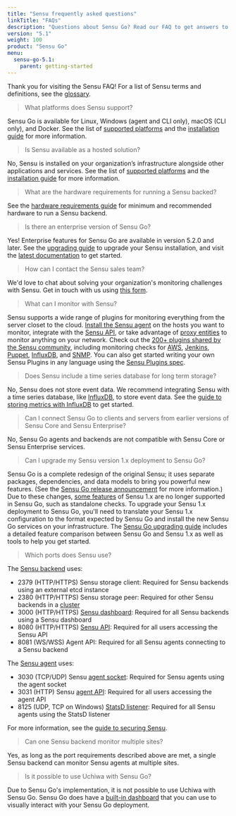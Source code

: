 ```yaml
---
title: "Sensu frequently asked questions"
linkTitle: "FAQs"
description: "Questions about Sensu Go? Read our FAQ to get answers to questions like, What platforms does Sensu support? and What can I monitor with Sensu?"
version: "5.1"
weight: 100
product: "Sensu Go"
menu:
  sensu-go-5.1:
    parent: getting-started
---
```


Thank you for visiting the Sensu FAQ!
For a list of Sensu terms and definitions, see the [glossary][7].

> What platforms does Sensu support?

Sensu Go is available for Linux, Windows (agent and CLI only), macOS (CLI only), and Docker.
See the list of [supported platforms][1] and the [installation guide][2] for more information.

> Is Sensu available as a hosted solution?

No, Sensu is installed on your organization’s infrastructure alongside other applications and services.
See the list of [supported platforms][1] and the [installation guide][2] for more information.

> What are the hardware requirements for running a Sensu backed?

See the [hardware requirements guide][5] for minimum and recommended hardware to run a Sensu backend.

> Is there an enterprise version of Sensu Go?

Yes! Enterprise features for Sensu Go are available in version 5.2.0 and later.
See the [upgrading guide][30] to upgrade your Sensu installation, and visit the [latest documentation][31] to get started.

> How can I contact the Sensu sales team?

We'd love to chat about solving your organization's monitoring challenges with Sensu.
Get in touch with us using [this form][6].

> What can I monitor with Sensu?

Sensu supports a wide range of plugins for monitoring everything from the server closet to the cloud.
[Install the Sensu agent][8] on the hosts you want to monitor, integrate with the [Sensu API][9], or take advantage of [proxy entities][10] to monitor anything on your network.
Check out the [200+ plugins shared by the Sensu community][11], including monitoring checks for [AWS][13], [Jenkins][14], [Puppet][15], [InfluxDB][16], and [SNMP][17].
You can also get started writing your own Sensu Plugins in any language using the [Sensu Plugins spec][12].

> Does Sensu include a time series database for long term storage?

No, Sensu does not store event data.
We recommend integrating Sensu with a time series database, like [InfluxDB][19], to store event data.
See the [guide to storing metrics with InfluxDB][18] to get started.

> Can I connect Sensu Go to clients and servers from earlier versions of Sensu Core and Sensu Enterprise?

No, Sensu Go agents and backends are not compatible with Sensu Core or Sensu Enterprise services.

> Can I upgrade my Sensu version 1.x deployment to Sensu Go?

Sensu Go is a complete redesign of the original Sensu; it uses separate packages, dependencies, and data models to bring you powerful new features.
(See the [Sensu Go release announcement][3] for more information.)
Due to these changes, [some features][4] of Sensu 1.x are no longer supported in Sensu Go, such as standalone checks.
To upgrade your Sensu 1.x deployment to Sensu Go, you'll need to translate your Sensu 1.x configuration to the format expected by Sensu Go and install the new Sensu Go services on your infrastructure.
The [Sensu Go upgrading guide][4] includes a detailed feature comparison between Sensu Go and Sensu 1.x as well as tools to help you get started.

> Which ports does Sensu use?

The [Sensu backend][25] uses:

- 2379 (HTTP/HTTPS) Sensu storage client: Required for Sensu backends using an external etcd instance
- 2380 (HTTP/HTTPS) Sensu storage peer: Required for other Sensu backends in a [cluster][27]
- 3000 (HTTP/HTTPS) [Sensu dashboard][24]: Required for all Sensu backends using a Sensu dashboard
- 8080 (HTTP/HTTPS) [Sensu API][9]: Required for all users accessing the Sensu API
- 8081 (WS/WSS) Agent API: Required for all Sensu agents connecting to a Sensu backend

The [Sensu agent][26] uses:

- 3030 (TCP/UDP) Sensu [agent socket][21]: Required for Sensu agents using the agent socket
- 3031 (HTTP) Sensu [agent API][22]: Required for all users accessing the agent API
- 8125 (UDP, TCP on Windows) [StatsD listener][23]: Required for all Sensu agents using the StatsD listener

For more information, see the [guide to securing Sensu][20].

> Can one Sensu backend monitor multiple sites?

Yes, as long as the port requirements described above are met, a single Sensu backend can monitor Sensu agents at multiple sites.

> Is it possible to use Uchiwa with Sensu Go?

Due to Sensu Go's implementation, it is not possible to use Uchiwa with Sensu Go. Sensu Go does have a [built-in dashboard][29] that you can use to visually interact with your Sensu Go deployment.

[1]: ../platforms
[2]: ../../installation/install-sensu
[3]: https://blog.sensu.io/sensu-go-is-here
[4]: ../../installation/upgrade/#upgrading-to-sensu-go-from-sensu-core-1-x
[5]: ../../installation/recommended-hardware/
[6]: https://sensu.io/sales/
[7]: ../glossary
[8]: ../../installation/install-sensu#install-the-sensu-agent
[9]: ../../api/overview
[10]: ../../reference/entities/#proxy-entities
[11]: https://github.com/sensu-plugins
[12]: /plugins/latest/reference/
[13]: https://github.com/sensu-plugins/sensu-plugins-aws
[14]: https://github.com/sensu-plugins/sensu-plugins-jenkins
[15]: https://github.com/sensu-plugins/sensu-plugins-puppet
[16]: https://github.com/sensu-plugins/sensu-plugins-influxdb
[17]: https://github.com/sensu-plugins/sensu-plugins-snmp
[18]: ../../guides/influx-db-metric-handler/
[19]: https://www.influxdata.com/
[20]: ../../guides/securing-sensu
[21]: ../../reference/agent#creating-monitoring-events-using-the-agent-socket
[22]: ../../reference/agent/#using-the-http-socket
[23]: ../../reference/agent/#creating-monitoring-events-using-the-statsd-listener
[24]: ../../dashboard/overview
[25]: ../../reference/backend
[26]: ../../reference/agent
[27]: ../../guides/clustering
[29]: ../../dashboard/overview/
[30]: ../../installation/upgrade
[31]: /sensu-go/latest/getting-started/enterprise
